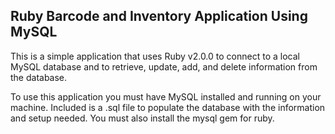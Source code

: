 Ruby Barcode and Inventory Application Using MySQL
--------------------------------------------------

This is a simple application that uses Ruby v2.0.0 to connect to a local MySQL database and to retrieve, update, add, and delete information from the database.

To use this application you must have MySQL installed and running on your machine. Included is a .sql file to populate the database with the information and setup needed. You must also install the mysql gem for ruby.
